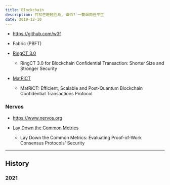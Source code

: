 ```yaml
---
title: Blockchain
description: 竹杖芒鞋轻胜马, 谁怕? 一蓑烟雨任平生
date: 2019-12-10
---
```


* https://github.com/w3f

* Fabric (PBFT)

* [RingCT 3.0](https://eprint.iacr.org/2019/508.pdf)
  - RingCT 3.0 for Blockchain Confidential Transaction: Shorter Size and Stronger Security
* [MatRiCT](https://eprint.iacr.org/2019/1287.pdf)
  - MatRiCT: Efficient, Scalable and Post-Quantum Blockchain Confidential Transactions Protocol

### Nervos

* https://www.nervos.org

* [Lay Down the Common Metrics](https://www.esat.kuleuven.be/cosic/publications/article-3005.pdf)
  - Lay Down the Common Metrics: Evaluating Proof-of-Work Consensus Protocols' Security

------------------

## History

### 2021
